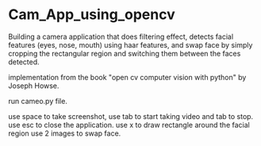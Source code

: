 # Cam_App_using_opencv
Building a camera application that does filtering effect, detects facial features (eyes, nose, mouth) using haar features, and swap face by simply cropping the rectangular region and switching them between the faces detected.

implementation from the book "open cv computer vision with python" by Joseph Howse.


run cameo.py file.

use space to take screenshot,
use tab to start taking video and tab to stop.
use esc to close the application.
use x to draw rectangle around the facial region
use 2 images to swap face.
